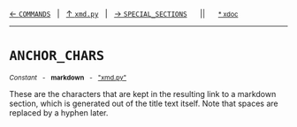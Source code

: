 [&#8592; `COMMANDS`](xmd.py--commands.md)&nbsp;&nbsp;&nbsp;|&nbsp;&nbsp;&nbsp;[&#8593; `xmd.py`](xmd.py.md)&nbsp;&nbsp;&nbsp;|&nbsp;&nbsp;&nbsp;[&#8594; `SPECIAL_SECTIONS`](xmd.py--special_sections.md)&nbsp;&nbsp;&nbsp;&nbsp;&nbsp;&nbsp;||&nbsp;&nbsp;&nbsp;&nbsp;&nbsp;&nbsp;<small>[\* xdoc](../xdoc/xmd.py.xmd#L128)</small>
***

# `ANCHOR_CHARS`
<small>*Constant* &nbsp; - &nbsp; **markdown** &nbsp; - &nbsp; ["xmd.py"](../xmd.py)</small>  

These are the characters that are kept in the resulting link to a markdown section,
which is generated out of the title text itself.
Note that spaces are replaced by a hyphen later.


